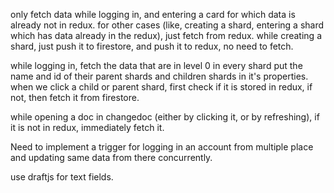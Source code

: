 only fetch data while logging in, and entering a card for which data is already not in redux.
for other cases (like, creating a shard, entering a shard which has data already in the redux), just fetch from redux.
while creating a shard, just push it to firestore, and push it to redux, no need to fetch.

while logging in, fetch the data that are in level 0
in every shard put the name and id of their parent shards and children shards in it's properties. 
when we click a child or parent shard, first check if it is stored in redux, if not, then fetch it from firestore.

while opening a doc in changedoc (either by clicking it, or by refreshing), if it is not in redux, immediately fetch it.


Need to implement a trigger for logging in an account from multiple place and updating same data from there concurrently.

use draftjs for text fields.